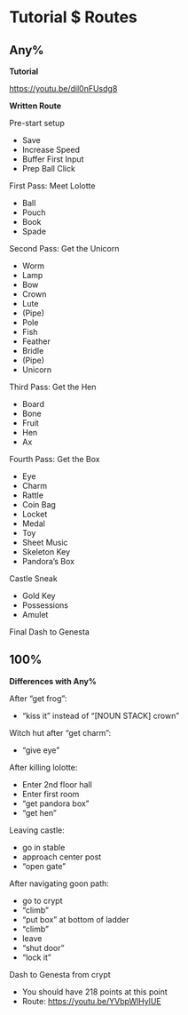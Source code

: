 # Tutorial $ Routes

## Any%
**Tutorial**

https://youtu.be/dil0nFUsdg8

**Written Route**

Pre-start setup
- Save 
- Increase Speed 
- Buffer First Input 
- Prep Ball Click

First Pass: Meet Lolotte
- Ball 
- Pouch 
- Book 
- Spade

Second Pass: Get the Unicorn
- Worm 
- Lamp 
- Bow 
- Crown 
- Lute 
- (Pipe) 
- Pole 
- Fish 
- Feather 
- Bridle 
- (Pipe) 
- Unicorn

Third Pass: Get the Hen
- Board 
- Bone 
- Fruit 
- Hen 
- Ax

Fourth Pass: Get the Box
- Eye 
- Charm 
- Rattle 
- Coin Bag 
- Locket 
- Medal 
- Toy 
- Sheet Music 
- Skeleton Key 
- Pandora’s Box

Castle Sneak
- Gold Key 
- Possessions 
- Amulet

Final Dash to Genesta


## 100%

**Differences with Any%**

After “get frog”:
- “kiss it” instead of “[NOUN STACK] crown”

Witch hut after “get charm”: 
- “give eye”

After killing lolotte: 
- Enter 2nd floor hall
- Enter first room
- “get pandora box”
- “get hen”

Leaving castle: 
- go in stable
- approach center post
- “open gate”

After navigating goon path: 
- go to crypt
- “climb”
- “put box” at bottom of ladder
- “climb”
- leave
- “shut door”
- “lock it”

Dash to Genesta from crypt
- You should have 218 points at this point
- Route: https://youtu.be/YVbpWlHylUE
